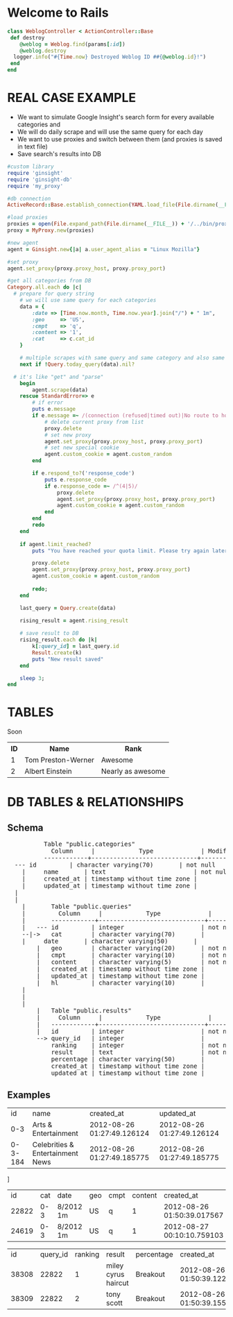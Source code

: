 Welcome to Rails
================

```ruby
class WeblogController < ActionController::Base
 def destroy
 	@weblog = Weblog.find(params[:id])
 	@weblog.destroy
  logger.info("#{Time.now} Destroyed Weblog ID ##{@weblog.id}!")
 end
end
```
REAL CASE EXAMPLE
=================
   - We want to simulate Google Insight's search form for every available categories and 
   - We will do daily scrape and will use the same query for each day
   - We want to use proxies and switch between them (and proxies is saved in text file)
   - Save search's results into DB


```ruby
#custom library
require 'ginsight'
require 'ginsight-db'
require 'my_proxy' 

#db connection
ActiveRecord::Base.establish_connection(YAML.load_file(File.dirname(__FILE__) + '/../config/database.yaml'))

#load proxies
proxies = open(File.expand_path(File.dirname(__FILE__)) + '/../bin/proxies.txt').map { |line| line.chomp }
proxy = MyProxy.new(proxies)

#new agent
agent = Ginsight.new{|a| a.user_agent_alias = "Linux Mozilla"}

#set proxy
agent.set_proxy(proxy.proxy_host, proxy.proxy_port)

#get all categories from DB
Category.all.each do |c| 
  # prepare for query string
	# we will use same query for each categories
	data = { 
		:date => [Time.now.month, Time.now.year].join("/") + " 1m", 
		:geo     => 'US', 
		:cmpt    => 'q', 
		:content => '1',  
		:cat     => c.cat_id
	}

	# multiple scrapes with same query and same category and also same date is not allowed
	next if !Query.today_query(data).nil?

  # it's like "get" and "parse"
	begin
		agent.scrape(data)
	rescue StandardError=> e
		# if error
		puts e.message
		if e.message =~ /(connection (refused|timed out)|No route to host|too many connection resets)/i
			# delete current proxy from list
			proxy.delete
			# set new proxy
			agent.set_proxy(proxy.proxy_host, proxy.proxy_port)
			# set new special cookie
			agent.custom_cookie = agent.custom_random
		end

		if e.respond_to?('response_code')
			puts e.response_code
			if e.response_code =~ /^(4|5)/
				proxy.delete
				agent.set_proxy(proxy.proxy_host, proxy.proxy_port)
				agent.custom_cookie = agent.custom_random
			end
		end
		redo
	end
	
	if agent.limit_reached?
		puts "You have reached your quota limit. Please try again later"

		proxy.delete
		agent.set_proxy(proxy.proxy_host, proxy.proxy_port)
		agent.custom_cookie = agent.custom_random
		
		redo;
	end

	last_query = Query.create(data)
	
	rising_result = agent.rising_result

	# save result to DB
	rising_result.each do |k|
		k[:query_id] = last_query.id
		Result.create(k)
		puts "New result saved"
	end

	sleep 3;
end
```

TABLES
======
Soon




<table>
  <tr>
    <th>ID</th><th>Name</th><th>Rank</th>
  </tr>
  <tr>
    <td>1</td><td>Tom Preston-Werner</td><td>Awesome</td>
  </tr>
  <tr>
    <td>2</td><td>Albert Einstein</td><td>Nearly as awesome</td>
  </tr>
</table>

DB TABLES & RELATIONSHIPS
=========================

Schema
------

<pre>
		  Table "public.categories"
		 	Column     |            Type             | Modifiers 
		  ------------+-----------------------------+-----------
  --- id         | character varying(70)       | not null
	|	  name       | text                        | not null
	|	  created_at | timestamp without time zone | 
	|	  updated_at | timestamp without time zone |
  |
  |
	|	    Table "public.queries"
	|		  Column     |            Type             |                      Modifiers                       
	|	    ------------+-----------------------------+------------------------------------------------------
	|	--- id         | integer                     | not null default nextval('queries_id_seq'::regclass)
	--|->	cat        | character varying(70)       | 
  	|	  date       | character varying(50)       | 
		|   geo        | character varying(20)       | not null
		|   cmpt       | character varying(10)       | not null
		|   content    | character varying(5)        | not null
		|   created_at | timestamp without time zone | 
		|   updated_at | timestamp without time zone | 
		|   hl         | character varying(10)       | 
    |
    |
    |
		|   Table "public.results"
		|	  Column     |            Type             |                      Modifiers                       
		|   ------------+-----------------------------+------------------------------------------------------
		|   id         | integer                     | not null default nextval('results_id_seq'::regclass)
		--> query_id   | integer                     | 
		    ranking    | integer                     | not null
		    result     | text                        | not null
		    percentage | character varying(50)       | 
		    created_at | timestamp without time zone | 
		    updated_at | timestamp without time zone |
</pre>

Examples
--------

<table>
	<tr>
		<td>id</td>
		<td>name</td>
		<td>created_at</td>
		<td>updated_at</td>
	</tr>
	<tr>
		<td>0-3</td>
		<td>Arts & Entertainment</td>
		<td>2012-08-26 01:27:49.126124</td>
		<td>2012-08-26 01:27:49.126124</td>
	</tr>
	<tr>
		<td>0-3-184</td>
		<td>Celebrities & Entertainment News</td>
		<td>2012-08-26 01:27:49.185775</td>
		<td>2012-08-26 01:27:49.185775</td>
	</tr>
</table>

<table>
	<tr>
		<td>id</td>
		<td>cat</td>
		<td>date</td>
		<td>geo</td>
		<td>cmpt</td>
		<td>content</td>
		<td>created_at</td>
		<td>updated_at</td>
		<td>hl</td>
	</tr>
	<tr>
		<td>22822</td>
		<td>0-3</td>
		<td>8/2012 1m</td>
		<td>US</td>
		<td>q</td>
		<td>1</td>
		<td>2012-08-26 01:50:39.017567</td>
		<td>2012-08-26 01:50:39.017567</td>
		<td>en</td>
	</tr>
	<tr>
		<td>24619</td>
		<td>0-3</td>
		<td>8/2012 1m</td>
		<td>US</td>
		<td>q</td>
		<td>1</td>]
		<td>2012-08-27 00:10:10.759103</td>
		<td>2012-08-27 00:10:10.759103</td>
		<td>en</td>
	</tr>
</table>

<table>
	<tr>
		<td>id</td>
		<td>query_id</td>
		<td>ranking</td>
		<td>result</td>
		<td>percentage</td>
		<td>created_at</td>
		<td>updated_at</td>
	</tr>
	<tr>
		<td>38308</td>
		<td>22822</td>
		<td>1</td>
		<td>miley cyrus haircut</td>
		<td>Breakout</td>
		<td>2012-08-26 01:50:39.122775</td>
		<td>2012-08-26 01:50:39.122775</td>
	</tr>
	<tr>
		<td>38309</td>
		<td>22822</td>
		<td>2</td>
		<td>tony scott</td>
		<td>Breakout</td>
		<td>2012-08-26 01:50:39.155391</td>
		<td>2012-08-26 01:50:39.155391</td>
	</tr>
</table>


